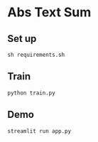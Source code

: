 # Abs Text Sum
## Set up
```
sh requirements.sh
```
## Train
```
python train.py
```
## Demo
```
streamlit run app.py
```
